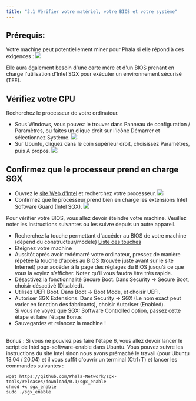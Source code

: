 ```yaml
---
title: "3.1 Vérifier votre matériel, votre BIOS et votre système"
---
```



## Prérequis:

Votre machine peut potentiellement miner pour Phala si elle répond à ces exigences :
![](/images/docs/poc4-fr/prérequis.png)

Elle aura également besoin d'une carte mère et d'un BIOS prenant en charge l'utilisation d'Intel SGX pour exécuter un environnement sécurisé (TEE).



## Vérifiez votre CPU
Recherchez le processeur de votre ordinateur. 
- Sous Windows, vous pouvez le trouver dans Panneau de configuration / Paramètres, ou faites un clique droit sur l'icône Démarrer et sélectionnez Système. 
![](/images/docs/poc4-fr/winCPU.png)
- Sur Ubuntu, cliquez dans le coin supérieur droit, choisissez Paramètres, puis A propos.
![](/images/docs/poc4-fr/unbuntuCPU.png)
## Confirmez que le processeur prend en charge SGX
- Ouvrez le [site Web d'Intel](https://www.intel.com/content/www/us/en/search.html?ws=text#t=All) et recherchez votre processeur.
![](/images/docs/poc4-fr/intel_search_cpu.png)
- Confirmez que le processeur prend bien en charge les extensions Intel Software Guard (Intel SGX).
![](/images/docs/poc4-fr/security_intel_sgx.png)

Pour vérifier votre BIOS, vous allez devoir éteindre votre machine. Veuillez noter les instructions suivantes ou les suivre depuis un autre appareil.
- Recherchez la touche permettant d'accéder au BIOS de votre machine (dépend du constructeur/modèle) [Liste des touches](https://www.malekal.com/liste-touches-acces-bios-boot-menu-constructeur/)
- Eteignez votre machine
- Aussitôt après avoir redémarré votre ordinateur, pressez de manière répétée la touche d'accès au BIOS (trouvée juste avant sur le site Internet) pour accéder à la page des réglages du BIOS jusqu’à ce que vous la voyiez s’afficher. Notez qu’il vous faudra être très rapide. 
- Désactivez la fonctionnalité Secure Boot. Dans Security -> Secure Boot, choisir désactivé (Disabled).
- Utilisez UEFI Boot. Dans Boot -> Boot Mode, et choisir UEFI.
- Autoriser SGX Extensions. Dans Security -> SGX (Le nom exact peut varier en fonction des fabricants), choisir Autoriser (Enabled).<br/>
Si vous ne voyez que SGX: Software Controlled option, passez cette étape et faire l'étape Bonus
- Sauvegardez et relancez la machine !

<br/>
Bonus : Si vous ne pouviez pas faire l'étape 6, vous allez devoir lancer le script de Intel sgx-software-enable dans Ubuntu.
Vous pouvez suivre les instructions du site Intel sinon nous avons prémaché le travail (pour Ubuntu 18.04 / 20.04) et il vous suffit d'ouvrir un terminal (Ctrl+T) et lancer les commandes suivantes :

`wget https://github.com/Phala-Network/sgx-tools/releases/download/0.1/sgx_enable`<br/>
`chmod +x sgx_enable`<br/>
`sudo ./sgx_enable`



